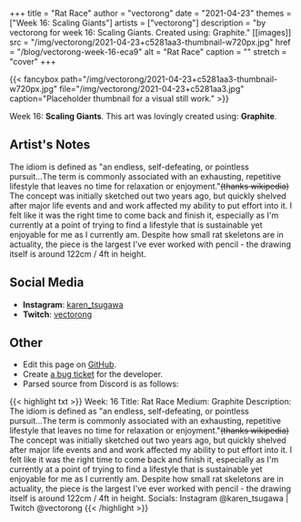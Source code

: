 +++
title =       "Rat Race"
author =      "vectorong"
date =        "2021-04-23"
themes =      ["Week 16: Scaling Giants"]
artists =     ["vectorong"]
description = "by vectorong for week 16: Scaling Giants. Created using: Graphite."
[[images]]
      src = "/img/vectorong/2021-04-23+c5281aa3-thumbnail-w720px.jpg"
      href = "/blog/vectorong-week-16-eca9"
      alt = "Rat Race"
      caption = ""
      stretch = "cover"
+++

{{< fancybox path="/img/vectorong/2021-04-23+c5281aa3-thumbnail-w720px.jpg" file="/img/vectorong/2021-04-23+c5281aa3.jpg" caption="Placeholder thumbnail for a visual still work." >}}


Week 16: **Scaling Giants**. This art was lovingly created using: **Graphite**.

## Artist's Notes

The idiom is defined as "an endless, self-defeating, or pointless pursuit...The term is commonly associated with an exhausting, repetitive lifestyle that leaves no time for relaxation or enjoyment."~~(thanks wikipedia)~~ The concept was initially sketched out two years ago, but quickly shelved after major life events and and work affected my ability to put effort into it. I felt like it was the right time to come back and finish it, especially as I'm currently at a point of trying to find a lifestyle that is sustainable yet enjoyable for me as I currently am. Despite how small rat skeletons are in actuality, the piece is the largest I've ever worked with pencil - the drawing itself is around 122cm / 4ft in height.

## Social Media

- **Instagram**: <a href='https://instagram.com/karen_tsugawa' target='_blank'>karen_tsugawa</a>
- **Twitch**: <a href='https://twitch.tv/vectorong' target='_blank'>vectorong</a>

## Other

- Edit this page on [GitHub](https://github.com/teaminkling/web-refresh/edit/main/content/blog/vectorong-week-16-eca9.md).
- Create [a bug ticket](https://github.com/teaminkling/web-refresh/issues/new?assignees=&labels=bug&template=problem-report.md&title=) for the developer.
- Parsed source from Discord is as follows:

{{< highlight txt >}}
Week: 16
Title: Rat Race
Medium: Graphite
Description: The idiom is defined as "an endless, self-defeating, or pointless pursuit...The term is commonly associated with an exhausting, repetitive lifestyle that leaves no time for relaxation or enjoyment."~~(thanks wikipedia)~~ The concept was initially sketched out two years ago, but quickly shelved after major life events and and work affected my ability to put effort into it. I felt like it was the right time to come back and finish it, especially as I'm currently at a point of trying to find a lifestyle that is sustainable yet enjoyable for me as I currently am. Despite how small rat skeletons are in actuality, the piece is the largest I've ever worked with pencil - the drawing itself is around 122cm / 4ft in height.
Socials: Instagram @karen_tsugawa  |  Twitch @vectorong
{{< /highlight >}}